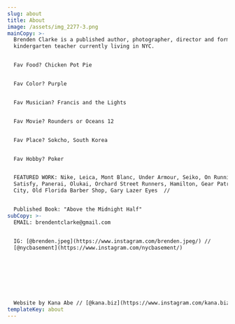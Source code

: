 ```yaml
---
slug: about
title: About
image: /assets/img_2277-3.png
mainCopy: >-
  Brenden Clarke is a published author, photographer, director and former
  kindergarten teacher currently living in NYC. 


  Fav Food? Chicken Pot Pie


  Fav Color? Purple


  Fav Musician? Francis and the Lights


  Fav Movie? Rounders or Oceans 12


  Fav Place? Sokcho, South Korea


  Fav Hobby? Poker


  FEATURED WORK: Nike, Leica, Mont Blanc, Under Armour, Seiko, On Running,
  Satisfy, Panerai, Olukai, Orchard Street Runners, Hamilton, Gear Patrol, Hill
  City, Old Florida Barber Shop, Gary Lazer Eyes  //


  Published Book: "Above the Midnight Half"
subCopy: >-
  EMAIL: brendentclarke@gmail.com


  IG: [@brenden.jpeg](https://www.instagram.com/brenden.jpeg/) //
  [@nycbasement](https://www.instagram.com/nycbasement/)








  Website by Kana Abe // [@kana.biz](https://www.instagram.com/kana.biz/?hl=en)
templateKey: about
---
```


